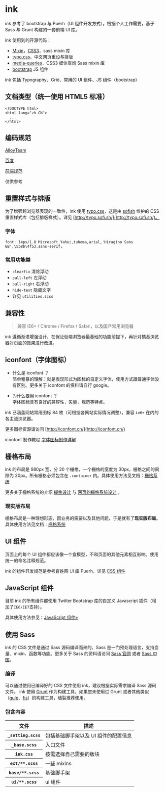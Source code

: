 # ink

ink 参考了 bootstrap 与 Puerh（UI 组件开发方式），根据个人工作需要，基于 Sass 与 Grunt 构建的一套前端 UI 库。

ink 使用到的开源代码：

- [Mixin](https://github.com/marvin1023/sassCore/blob/master/core/_mixin.scss)，[CSS3](https://github.com/marvin1023/sassCore/blob/master/core/_css3.scss)，sass mixin 库
- [typo.css](http://typo.sofi.sh/)，中文网页重设与排版
- [media-queries](https://github.com/paranoida/sass-mediaqueries/blob/master/_media-queries.scss)，CSS3 媒体查询 Sass mixin 库
- [bootstrap](https://github.com/twbs/bootstrap) JS 组件


ink 包括 Typography、Grid、常用的 UI 组件、JS 组件（bootstrap）



## 文档类型（统一使用 HTML5 标准）

	<!DOCTYPE html>
	<html lang="zh-CN">
	  ...
	</html>
	
## 编码规范

[AlloyTeam](https://github.com/AlloyTeam/alloyteam.github.com)

[百度](https://github.com/ecomfe/spec)

[前端规范](http://front-end-standards.com/)

仅供参考

## 重置样式与排版

为了增强跨浏览器表现的一致性，ink 使用 [typo.css](http://typo.sofi.sh/)，这是由 [sofish](https://github.com/sofish) 维护的 CSS 重置样式库（包括排版样式）。详见 [http://typo.sofi.sh/](http://typo.sofi.sh/)。

### 字体

	font: 14px/1.8 Microsoft Yahei,tahoma,arial,'Hiragino Sans GB',\5b8b\4f53,sans-serif;
		
### 常用功能类

- `clearfix` 清除浮动
- `pull-left` 左浮动
- `pull-right` 右浮动
- `hide-text` 隐藏文字
- 详见 `utilities.scss`

## 兼容性

> 兼容 IE6+ / Chrome / Firefox / Safari，以及国产常用浏览器

ink 遵循渐进增强设计，在保证低端浏览器最基础的功能前提下，再针对搞基浏览器对页面的效果进行改进。

## iconfont（字体图标）

- 什么是 iconfont ？<br>
  简单粗暴的理解：就是表现形式为图标的自定义字体，使用方式跟普通字体没有区别。更多关于 iconfont 的资料请自行 google。
  
- 为什么要用 iconfont ？<br>
  字体图标具有良好的兼容性，矢量，规范等特点。
  
ink 已涵盖网站常用图标 84 枚（可根据各网站实际情况调整），兼容 `ie6+` 在内的各主流浏览器。

更多图标资源请访问 [http://iconfont.cn/](http://iconfont.cn/)

iconfont 制作教程 [字体图标制作详解](http://www.uisdc.com/make-the-font-icon)

## 栅格布局

ink 的布局是 980px 宽，分 20 个栅格，一个栅格的宽度为 30px，栅格之间的间隙为 20px。所有栅格必须包含在 `.container` 内。具体使用方法见文档：[栅格系统](../grid/index.html) 

更多关于栅格系统的介绍 [栅格设计](https://zh.wikipedia.org/wiki/%E6%A0%85%E6%A0%BC%E8%AE%BE%E8%AE%A1) 与 [网页的栅格系统设计](http://ued.taobao.org/blog/2008/09/grid_systems/) 。

### 现实版布局

栅格布局是一种理想形态，因业务的需要以及其他问题，于是就有了**现实版布局**。具体使用方法见文档：[栅格系统](../grid/index.html)

## UI 组件

页面上的每个 UI 组件都应该像一个盒模型，不和页面的其他元素相互影响。使用统一的命名注释规范。

ink 的组件开发规范是参考百姓网 UI 库 Puerh，详见 [CSS 组件](http://baixing.github.io/Puerh/start/#css)

## JavaScript 组件

目前 ink 的所有组件都使用 Twitter Bootstrap 库的自定义 Javascript 插件（增加了`IE6/IE7`支持）。

具体使用方法参见：[JavaScript 组件»]()


## 使用 Sass

ink 的 CSS 文件是通过 Sass 源码编译而来的。Sass 是一门预处理语言，支持变量、mixin、函数等功能。更多关于 Sass 的资料请访问 [Sass 官网](http://sass-lang.com/) 或者 [Sass 中国](http://cn-sass.com/)。

### 编译

可以通过使用已编译好的 CSS 文件使用 ink，建议根据实际需求编译 Sass 源码文件。
ink 使用 [Grunt](http://gruntjs.cn/) 作为构建工具。如果您未使用过 Grunt 或者其他类似（[gulp](http://gulpjs.com/)、[fis](http://fis.baidu.com/)）的构建工具，墙裂推荐使用。

### 包含内容

<table>
      <thead>
        <tr>
          <th>文件</th>
          <th>描述</th>
        </tr>
      </thead>
      <tbody>
        <tr>
          <th scope="row"><code>_setting.scss</code></th>
          <td>包括基础脚手架以及 UI 组件的配置信息</td>
        </tr>
        <tr>
          <th scope="row"><code>_base.scss</code></th>
          <td>入口文件</td>
        </tr>
        <tr>
          <th scope="row"><code>ink.css</code></th>
          <td>按需选择自己需要的版块</td>
        </tr>
        <tr>
          <th scope="row"><code>ext/**.scss</code></th>
          <td>一些 mixins</td>
        </tr>
        <tr>
          <th scope="row"><code>base/**.scss</code></th>
          <td>基础脚手架</td>
        </tr>
        <tr>
          <th scope="row"><code>ui/**.scss</code></th>
          <td>ui 组件</td>
        </tr>       
      </tbody>
    </table>